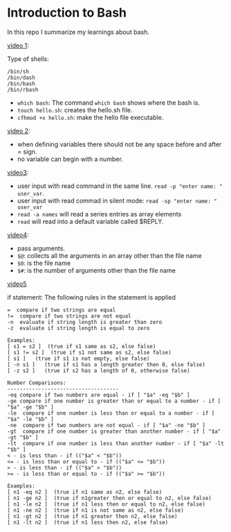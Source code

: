 # Introduction to Bash
In this repo I summarize my learnings about bash.

[video 1](https://www.youtube.com/watch?v=cQepf9fY6cE&list=PLS1QulWo1RIYmaxcEqw5JhK3b-6rgdWO_&index=1):

Type of shells:

    /bin/sh
    /bin/dash
    /bin/bash
    /bin/rbash

- `which bash`:
The command `which bash` shows where the bash is.
- `touch hello.sh`: creates the hello.sh file.
- `cfhmod +x hello.sh`: make the hello file executable.

[video 2](https://www.youtube.com/watch?v=vQv4W-JfrmQ&list=PLS1QulWo1RIYmaxcEqw5JhK3b-6rgdWO_&index=2):

- when defining variables there should not be any space before and after = sign.
- no variable can begin with a number.

[video3](https://www.youtube.com/watch?v=AcSkkNAsGCY&list=PLS1QulWo1RIYmaxcEqw5JhK3b-6rgdWO_&index=3):

- user input with read command in the same line. `read -p "enter name: " user_var`.
- user input with read commad in silent mode: `read -sp "enter name: " user_var`
- `read -a names` will read a series entries as array elements
- `read` will read into a default variable called $REPLY.


[video4](https://www.youtube.com/watch?v=BjBBfmDRakg&list=PLS1QulWo1RIYmaxcEqw5JhK3b-6rgdWO_&index=4):

- pass arguments.
- `$@`: collects all the arguments in an array other than the file name
- `$0`: is the file name
- `$#`: is the number of arguments other than the file name

[video5](https://www.youtube.com/watch?v=OO2Avn1g5Tw&list=PLS1QulWo1RIYmaxcEqw5JhK3b-6rgdWO_&index=5)

if statement: The following rules in the statement is applied

    =  compare if two strings are equal
    !=  compare if two strings are not equal
    -n  evaluate if string length is greater than zero
    -z  evaluate if string length is equal to zero 

    Examples: 
    [ s1 = s2 ]  (true if s1 same as s2, else false)
    [ s1 != s2 ]  (true if s1 not same as s2, else false)
    [ s1 ]   (true if s1 is not empty, else false)
    [ -n s1 ]   (true if s1 has a length greater then 0, else false)
    [ -z s2 ]   (true if s2 has a length of 0, otherwise false)

    Number Comparisons: 
    ------------------------------------
    -eq compare if two numbers are equal - if [ "$a" -eq "$b" ]
    -ge compare if one number is greater than or equal to a number - if [ "$a" -ge "$b" ]
    -le  compare if one number is less than or equal to a number - if [ "$a" -le "$b" ]
    -ne  compare if two numbers are not equal - if [ "$a" -ne "$b" ]
    -gt  compare if one number is greater than another number - if [ "$a" -gt "$b" ]
    -lt  compare if one number is less than another number - if [ "$a" -lt "$b" ] 
    < - is less than - if (("$a" < "$b"))
    <= - is less than or equal to - if (("$a" <= "$b"))
    > - is less than - if (("$a" > "$b"))
    >= - is less than or equal to - if (("$a" >= "$b"))

    Examples: 
    [ n1 -eq n2 ]  (true if n1 same as n2, else false)
    [ n1 -ge n2 ]  (true if n1greater then or equal to n2, else false)
    [ n1 -le n2 ]  (true if n1 less then or equal to n2, else false)
    [ n1 -ne n2 ]  (true if n1 is not same as n2, else false)
    [ n1 -gt n2 ]  (true if n1 greater then n2, else false)
    [ n1 -lt n2 ]  (true if n1 less then n2, else false)

